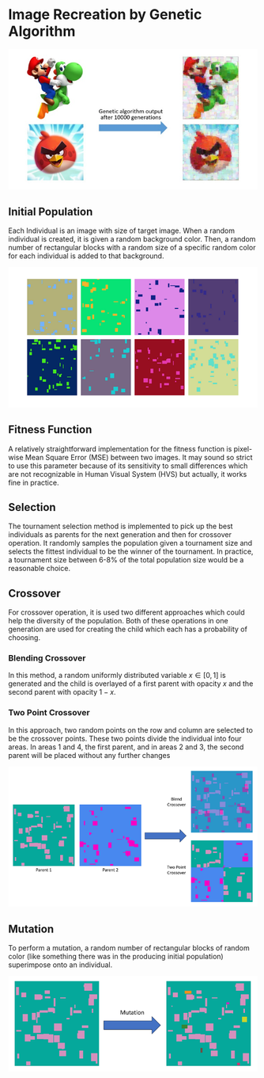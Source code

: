 # Image Recreation by Genetic Algorithm

<img src="resource/example.jpg" alt="Example">

## Initial Population

Each Individual is an image with size of target image. When a random individual is created, it is given a random background color. Then, a random number of rectangular blocks with a random size of a specific random color for each individual is added to that background.

<img src="resource/initial_population.png" alt="Initial Population">

## Fitness Function

A relatively straightforward implementation for the fitness function is pixel-wise Mean Square Error (MSE) between two images. It may sound so strict to use this parameter because of its sensitivity to small differences which are not recognizable in Human Visual System (HVS) but actually, it works fine in practice.

## Selection

The tournament selection method is implemented to pick up the best individuals as parents for the next generation and then for crossover operation. It randomly samples the population given a tournament size and selects the fittest individual to be the winner of the tournament. In practice, a tournament size between 6-8% of the total population size would be a reasonable choice.

## Crossover

For crossover operation, it is used two different approaches which could help the diversity of the population. Both of these operations in one generation are used for creating the child which each has a probability of choosing.

### Blending Crossover

In this method, a random uniformly distributed variable $x \in [0, 1]$ is generated and the child is overlayed of a first parent with opacity $x$ and the second parent with opacity $1-x$.

### Two Point Crossover

In this approach, two random points on the row and column are selected to be the crossover points. These two points divide the individual into four areas. In areas 1 and 4, the first parent, and in areas 2 and 3, the second parent will be placed without any further changes

<img src="resource/crossover.png" alt="Crossover">

## Mutation

To perform a mutation, a random number of rectangular blocks of random color (like something there was in the producing initial population) superimpose onto an individual.

<img src="resource/mutation.png" alt="Mutation">
